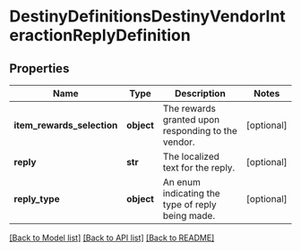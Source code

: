 # DestinyDefinitionsDestinyVendorInteractionReplyDefinition

## Properties
Name | Type | Description | Notes
------------ | ------------- | ------------- | -------------
**item_rewards_selection** | **object** | The rewards granted upon responding to the vendor. | [optional] 
**reply** | **str** | The localized text for the reply. | [optional] 
**reply_type** | **object** | An enum indicating the type of reply being made. | [optional] 

[[Back to Model list]](../README.md#documentation-for-models) [[Back to API list]](../README.md#documentation-for-api-endpoints) [[Back to README]](../README.md)


